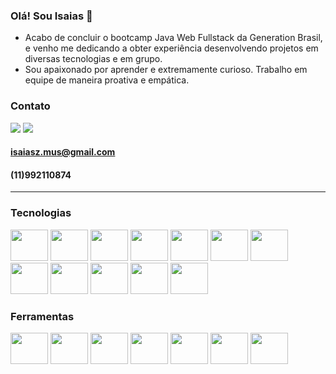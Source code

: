### Olá! Sou Isaias 👋

- Acabo de concluir o bootcamp Java Web Fullstack da Generation Brasil, e venho me dedicando a obter experiência desenvolvendo projetos em diversas tecnologias e em grupo.
- Sou apaixonado por aprender e extremamente curioso. Trabalho em equipe de maneira proativa e empática.

### Contato

<a href="mailto:isaiasz.mus@gmail.com"><img src="https://img.shields.io/badge/Gmail-D14836?style=for-the-badge&logo=gmail&logoColor=white"></a>
<a href="https://linkedin.com/in/isaiasz"><img src="https://img.shields.io/badge/LinkedIn-0077B5?style=for-the-badge&logo=linkedin&logoColor=white"></a>
#### isaiasz.mus@gmail.com

#### (11)992110874
---

<!--<div>
  <a href="https://github.com/isaiaszanoni" target="_blank">
    <img height="170em" src="https://github-readme-stats.vercel.app/api/top-langs/?username=isaiaszanoni&layout=compact&langs_count=8&theme=dark&"/>
    <img height="170em" src="https://github-readme-stats.vercel.app/api?username=isaiaszanoni&theme=dark&show_icons=false&layout=compact"/>
  </a>
</div> -->

<div>
  <h3>Tecnologias</h3>
  <img height="50" width="60" src="https://cdn.jsdelivr.net/gh/devicons/devicon/icons/java/java-original-wordmark.svg" />
  <img height="50" width="60" src="https://cdn.jsdelivr.net/gh/devicons/devicon/icons/spring/spring-original.svg" />
  <img height="50" width="60" src="https://cdn.jsdelivr.net/gh/devicons/devicon/icons/python/python-original.svg" />
  <img height="50" width="60" src="https://cdn.jsdelivr.net/gh/devicons/devicon/icons/angularjs/angularjs-original.svg" />
  <img height="50" width="60" src="https://cdn.jsdelivr.net/gh/devicons/devicon/icons/typescript/typescript-original.svg" />
  <img height="50" width="60" src="https://cdn.jsdelivr.net/gh/devicons/devicon/icons/html5/html5-original.svg" />
  <img height="50" width="60" src="https://cdn.jsdelivr.net/gh/devicons/devicon/icons/css3/css3-original.svg" />
  <img height="50" width="60" src="https://cdn.jsdelivr.net/gh/devicons/devicon/icons/bootstrap/bootstrap-plain.svg" />
  <img height="50" width="60" src="https://cdn.jsdelivr.net/gh/devicons/devicon/icons/arduino/arduino-original.svg" />
  <img height="50" width="60" src="https://cdn.jsdelivr.net/gh/devicons/devicon/icons/javascript/javascript-original.svg" />
  <img height="50" width="60" src="https://cdn.jsdelivr.net/gh/devicons/devicon/icons/mysql/mysql-original-wordmark.svg" />
  <img height="50" width="60" src="https://cdn.jsdelivr.net/gh/devicons/devicon/icons/postgresql/postgresql-original-wordmark.svg" />
</div>
  
<div>
  <h3>Ferramentas</h3>
  <img height="50" width="60" src="https://cdn.jsdelivr.net/gh/devicons/devicon/icons/figma/figma-original.svg" />
  <img height="50" width="60" src="https://cdn.jsdelivr.net/gh/devicons/devicon/icons/vscode/vscode-original.svg" />
  <img height="50" width="60" src="https://cdn.jsdelivr.net/gh/devicons/devicon/icons/jupyter/jupyter-original-wordmark.svg" />
  <img height="50" width="60" src="https://cdn.jsdelivr.net/gh/devicons/devicon/icons/git/git-original.svg" />
  <img height="50" width="60" src="https://cdn.jsdelivr.net/gh/devicons/devicon/icons/heroku/heroku-original.svg" />
  <img height="50" width="60" src="https://cdn.jsdelivr.net/gh/devicons/devicon/icons/trello/trello-plain.svg" />
  <img height="50" width="60" src="https://cdn.jsdelivr.net/gh/devicons/devicon/icons/windows8/windows8-original.svg" />

</div>

